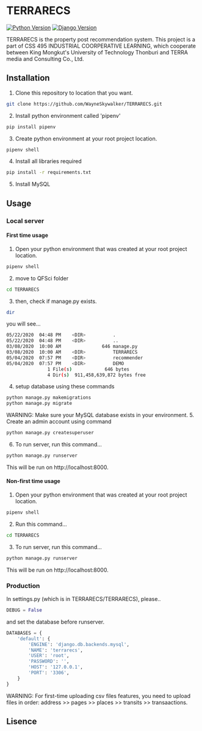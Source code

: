 # TERRARECS
[![Python Version](https://img.shields.io/badge/python-3.7.6-brightgreen.svg)](https://python.org)
[![Django Version](https://img.shields.io/badge/django-3.1.1-brightgreen.svg)](https://djangoproject.com)

TERRARECS is the property post recommendation system.
This project is a part of CSS 495 INDUSTRIAL COORPERATIVE LEARNING, which cooperate between King Mongkut's University of Technology Thonburi and TERRA media and Consulting Co., Ltd. 

## Installation
1. Clone this repository to location that you want.
```bash
git clone https://github.com/WayneSkywalker/TERRARECS.git
```
2. Install python environment called 'pipenv'
```bash
pip install pipenv
```
3. Create python environment at your root project location.
```bash
pipenv shell
```
4. Install all libraries required
```bash
pip install -r requirements.txt
```
5. Install MySQL
## Usage
### Local server 
#### First time usage
1. Open your python environment that was created at your root project location.
```bash
pipenv shell
```
2. move to QFSci folder
```bash
cd TERRARECS
```
3. then, check if manage.py exists.
```bash
dir
```
you will see...
```bash
05/22/2020  04:48 PM    <DIR>          .
05/22/2020  04:48 PM    <DIR>          ..
03/08/2020  10:00 AM               646 manage.py
03/08/2020  10:00 AM    <DIR>          TERRARECS
05/04/2020  07:57 PM    <DIR>          recommender
05/04/2020  07:57 PM    <DIR>          DEMO
               1 File(s)            646 bytes
               4 Dir(s)  911,458,639,872 bytes free
```
4. setup database using these commands
```bash
python manage.py makemigrations
python manage.py migrate
```
WARNING: Make sure your MySQL database exists in your environment.
5. Create an admin account using command
```bash
python manage.py createsuperuser
```
6. To run server, run this command...
```bash
python manage.py runserver
```
This will be run on http://localhost:8000.
#### Non-first time usage
1. Open your python environment that was created at your root project location.
```bash
pipenv shell
```
2. Run this command...
```bash
cd TERRARECS
```
3. To run server, run this command...
```bash
python manage.py runserver
```
This will be run on http://localhost:8000.
### Production
In settings.py (which is in TERRARECS/TERRARECS), please..
```python
DEBUG = False
``` 
and set the database before runserver.
```python
DATABASES = {
    'default': {
        'ENGINE': 'django.db.backends.mysql',
        'NAME': 'terrarecs',
        'USER': 'root',
        'PASSWORD': '',
        'HOST': '127.0.0.1',
        'PORT': '3306',
    }
}
```
WARNING: For first-time uploading csv files features, you need to upload files in order: address >> pages >> places >> transits >> transaactions.
## Lisence
